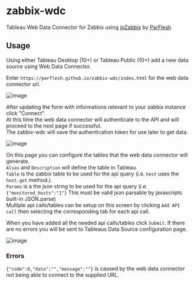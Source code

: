 # zabbix-wdc
Tableau Web Data Connector for Zabbix using [jpZabbix](https://github.com/ParFlesh/jpZabbix) by [ParFlesh](https://github.com/ParFlesh)


## Usage
Using either Tableau Desktop (10+) or Tableau Public (10+) add a new data source using Web Data Connector.

Enter `https://parflesh.github.io/zabbix-wdc/index.html` for the web data connector url.   

![image](https://user-images.githubusercontent.com/10260601/28503669-bbdf327c-6fd0-11e7-853c-7bf4d548c81e.png)   

After updating the form with informations relevant to your zabbix instance click "Connect".    
At this time the web data connector will authenticate to the API and will proceed to the next page if successful.    
The zabbix-wdc will save the authentication token for use later to get data.    

![image](https://user-images.githubusercontent.com/10260601/28503738-b28b09d4-6fd1-11e7-91fd-b17bb387197a.png)

On this page you can configure the tables that the web data connector will generate.    
`Alias` and `Description` will define the table in Tableau.    
`Table` is the zabbix table to be used for the api query (i.e. `host` uses the `host.get` method.).    
`Params` is a the json string to be used for the api query (i.e. `{"monitored_hosts":"1"}`  This must be valid json parsable by javascripts built-in JSON.parse)    
Multiple api calls/tables can be setup on this screen by clicking `Add API call` then selecting the corresponding tab for each api call.    

When you have added all the needed api calls/tables click `Submit`.  If there are no errors you will be sent to Tableaus Data Source configuration page.    

![image](https://user-images.githubusercontent.com/10260601/28503850-4e365d1a-6fd3-11e7-95bf-94c2900e3cdc.png)    

    
	
### Errors

`{"code":0,"data":"","message":""}` is caused by the web data connector not being able to connect to the supplied URL.

